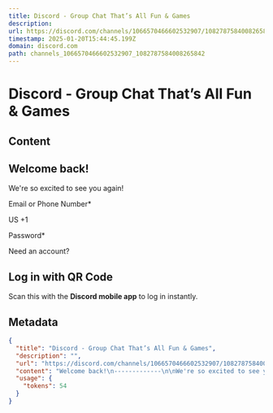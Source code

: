 ```yaml
---
title: Discord - Group Chat That’s All Fun & Games
description: 
url: https://discord.com/channels/1066570466602532907/1082787584008265842
timestamp: 2025-01-20T15:44:45.199Z
domain: discord.com
path: channels_1066570466602532907_1082787584008265842
---
```


# Discord - Group Chat That’s All Fun & Games



## Content

Welcome back!
-------------

We're so excited to see you again!

Email or Phone Number\*

US +1

Password\*

Need an account?

Log in with QR Code
-------------------

Scan this with the **Discord mobile app** to log in instantly.

## Metadata

```json
{
  "title": "Discord - Group Chat That’s All Fun & Games",
  "description": "",
  "url": "https://discord.com/channels/1066570466602532907/1082787584008265842",
  "content": "Welcome back!\n-------------\n\nWe're so excited to see you again!\n\nEmail or Phone Number\\*\n\nUS +1\n\nPassword\\*\n\nNeed an account?\n\nLog in with QR Code\n-------------------\n\nScan this with the **Discord mobile app** to log in instantly.",
  "usage": {
    "tokens": 54
  }
}
```
